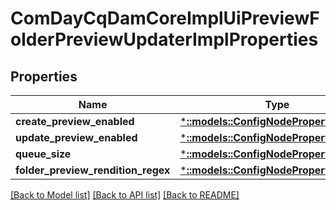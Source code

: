 # ComDayCqDamCoreImplUiPreviewFolderPreviewUpdaterImplProperties

## Properties
Name | Type | Description | Notes
------------ | ------------- | ------------- | -------------
**create_preview_enabled** | [***::models::ConfigNodePropertyBoolean**](configNodePropertyBoolean.md) |  | [optional] 
**update_preview_enabled** | [***::models::ConfigNodePropertyBoolean**](configNodePropertyBoolean.md) |  | [optional] 
**queue_size** | [***::models::ConfigNodePropertyInteger**](configNodePropertyInteger.md) |  | [optional] 
**folder_preview_rendition_regex** | [***::models::ConfigNodePropertyString**](configNodePropertyString.md) |  | [optional] 

[[Back to Model list]](../README.md#documentation-for-models) [[Back to API list]](../README.md#documentation-for-api-endpoints) [[Back to README]](../README.md)


